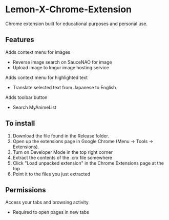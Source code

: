 Lemon-X-Chrome-Extension
========================
Chrome extension built for educational purposes and personal use.

Features
------------
Adds context menu for images
- Reverse image search on SauceNAO for image
- Upload image to Imgur image hosting service

Adds context menu for highlighted text
- Translate selected text from Japanese to English

Adds toolbar button
- Search MyAnimeList

To install
------------
1. Download the file found in the Release folder.
2. Open up the extensions page in Google Chrome (Menu -> Tools -> Extensions).
3. Turn on Developer Mode in the top right corner
4. Extract the contents of the .crx file somewhere
5. Click "Load unpacked extension" in the Chrome Extensions page at the top
6. Point it to the files you just extracted

Permissions
-----------------
Access your tabs and browsing activity
- Required to open pages in new tabs
